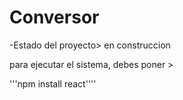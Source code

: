 <h1>Conversor</h1>

-Estado del proyecto> en construccion

para ejecutar el sistema, debes poner >

'''npm install react''''
